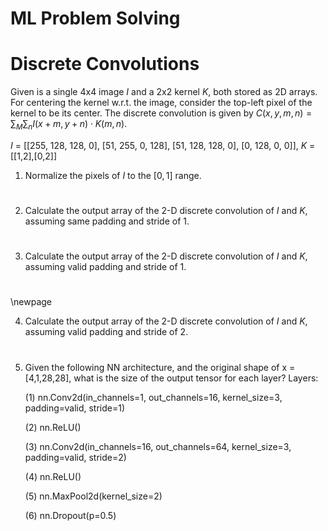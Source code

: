 # ML Problem Solving
# Discrete Convolutions


Given is a single 4x4 image $I$ and a 2x2 kernel $K$, both stored as 2D arrays. For centering the kernel w.r.t. the image, consider the top-left pixel of the kernel to be its center. The discrete convolution is given by $C(x,y,m,n) = \sum_M \sum_n I(x+m,y+n) \cdot K(m,n)$.

$I$ = [[255, 128, 128, 0], [51, 255, 0, 128], [51, 128, 128, 0],
[0, 128, 0, 0]], $K$ = [[1,2],[0,2]]


1. Normalize the pixels of $I$ to the $[0,1]$ range.

#
#
#
#
#


2. Calculate the output array of the 2-D discrete convolution of $I$ and $K$, assuming same padding and stride of 1.


#
#
#
#
#
#
#

3. Calculate the output array of the 2-D discrete convolution of $I$ and $K$, assuming valid padding and stride of 1.

#
#
#
#
#
#

\newpage 

4. Calculate the output array of the 2-D discrete convolution of $I$ and $K$, assuming valid padding and stride of 2.

#
#
#
#
#
#

5. Given the following NN architecture, and the original shape of x = [4,1,28,28], what is the size of the output tensor for each layer? Layers:

    (1) nn.Conv2d(in_channels=1, out_channels=16, kernel_size=3, padding=valid, stride=1)

    (2) nn.ReLU()

	  (3) nn.Conv2d(in_channels=16, out_channels=64, kernel_size=3, padding=valid, stride=2)

	  (4) nn.ReLU()

	  (5) nn.MaxPool2d(kernel_size=2)

	  (6) nn.Dropout(p=0.5)

#
#
